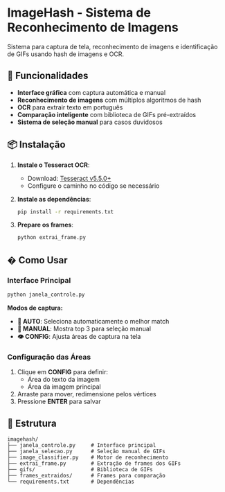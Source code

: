 # ImageHash - Sistema de Reconhecimento de Imagens

Sistema para captura de tela, reconhecimento de imagens e identificação de GIFs usando hash de imagens e OCR.

## 🎯 Funcionalidades

- **Interface gráfica** com captura automática e manual
- **Reconhecimento de imagens** com múltiplos algoritmos de hash
- **OCR** para extrair texto em português
- **Comparação inteligente** com biblioteca de GIFs pré-extraídos
- **Sistema de seleção manual** para casos duvidosos

## 📦 Instalação

1. **Instale o Tesseract OCR**:

   - Download: [Tesseract v5.5.0+](https://github.com/UB-Mannheim/tesseract/wiki)
   - Configure o caminho no código se necessário

2. **Instale as dependências**:

   ```bash
   pip install -r requirements.txt
   ```

3. **Prepare os frames**:
   ```bash
   python extrai_frame.py
   ```

## � Como Usar

### Interface Principal

```bash
python janela_controle.py
```

**Modos de captura:**

- **🤖 AUTO**: Seleciona automaticamente o melhor match
- **👤 MANUAL**: Mostra top 3 para seleção manual
- **👁 CONFIG**: Ajusta áreas de captura na tela

### Configuração das Áreas

1. Clique em **CONFIG** para definir:
   - Área do texto da imagem
   - Área da imagem principal
2. Arraste para mover, redimensione pelos vértices
3. Pressione **ENTER** para salvar

## 📁 Estrutura

```
imagehash/
├── janela_controle.py     # Interface principal
├── janela_selecao.py      # Seleção manual de GIFs
├── image_classifier.py    # Motor de reconhecimento
├── extrai_frame.py        # Extração de frames dos GIFs
├── gifs/                  # Biblioteca de GIFs
├── frames_extraidos/      # Frames para comparação
└── requirements.txt       # Dependências
```
